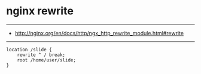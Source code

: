 # nginx rewrite

---

+ http://nginx.org/en/docs/http/ngx_http_rewrite_module.html#rewrite

---

```
location /slide {
    rewrite ^ / break;
    root /home/user/slide;
}
```
